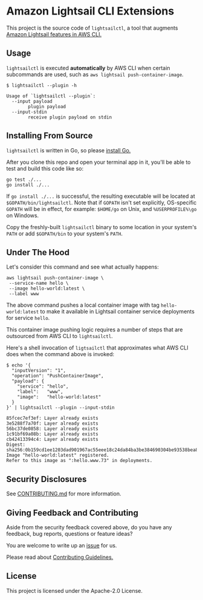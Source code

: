 # Amazon Lightsail CLI Extensions

This project is the source code of `lightsailctl`, a tool that
augments [Amazon Lightsail features in AWS CLI.][lscli]

## Usage

`lightsailctl` is executed **automatically** by AWS CLI when certain
subcommands are used, such as `aws lightsail push-container-image`.

```
$ lightsailctl --plugin -h

Usage of `lightsailctl --plugin`:
  --input payload
        plugin payload
  --input-stdin
        receive plugin payload on stdin
```

## Installing From Source

`lightsailctl` is written in Go, so please [install Go.][getgo]

After you clone this repo and open your terminal app in it, you'll be
able to test and build this code like so:

```
go test ./...
go install ./...
```

If `go install ./...` is successful, the resulting executable will be
located at `$GOPATH/bin/lightsailctl`. Note that if `GOPATH` isn't set
explicitly, OS-specific `GOPATH` will be in effect, for example:
`$HOME/go` on Unix, and `%USERPROFILE%\go` on Windows.

Copy the freshly-built `lightsailctl` binary to some location in your
system's `PATH` or add `$GOPATH/bin` to your system's `PATH`.

## Under The Hood

Let's consider this command and see what actually happens:

```
aws lightsail push-container-image \
 --service-name hello \
 --image hello-world:latest \
 --label www
```

The above command pushes a local container image with tag
`hello-world:latest` to make it available in Lightsail container
service deployments for service `hello`.

This container image pushing logic requires a number of steps that are
outsourced from AWS CLI to `lightsailctl`.

Here's a shell invocation of `ligtsailctl` that approximates what AWS
CLI does when the command above is invoked:

```
$ echo '{
  "inputVersion": "1",
  "operation": "PushContainerImage",
  "payload": {
    "service": "hello",
    "label":   "www",
    "image":   "hello-world:latest"
  }
}' | lightsailctl --plugin --input-stdin

85fcec7ef3ef: Layer already exists 
3e5288f7a70f: Layer already exists 
56bc37de0858: Layer already exists 
1c91bf69a08b: Layer already exists 
cb42413394c4: Layer already exists 
Digest: sha256:0b159cd1ee1203dad901967ac55eee18c24da84ba3be384690304be93538bea8
Image "hello-world:latest" registered.
Refer to this image as ":hello.www.73" in deployments.
```

## Security Disclosures

See [CONTRIBUTING.md](CONTRIBUTING.md#security-issue-notifications) for
more information.

## Giving Feedback and Contributing

Aside from the security feedback covered above, do you have any
feedback, bug reports, questions or feature ideas?

You are welcome to write up an [issue][issue] for us.

Please read about [Contributing Guidelines.](CONTRIBUTING.md)

## License

This project is licensed under the Apache-2.0 License.

[lscli]: https://docs.aws.amazon.com/cli/latest/reference/lightsail/index.html
[getgo]: https://golang.org/doc/install
[issue]: https://github.com/aws/lightsailctl/issues/new
